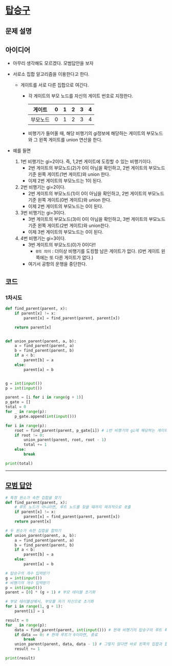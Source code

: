 # [탑승구](https://www.acmicpc.net/problem/10775)

## 문제 설명

## 아이디어
- 아무리 생각해도 모르겠다. 모범답안을 보자
- 서로소 집합 알고리즘을 이용한다고 한다.
    - 게이트를 서로 다른 집합으로 여긴다.
        - 각 게이트의 부모 노드를 자신의 게이트 번호로 지정한다.
    
            |게이트|0|1|2|3|4|
            |---|---|---|---|---|---|
            |부모노드|0|1|2|3|4|
        - 비행기가 들어올 때, 해당 비행기의 gi정보에 해당하는 게이트의 부모노드와 그 왼쪽 게이트를 union 연산을 한다.


- 예를 들면
    1. 1번 비행기는 gi=2이다. 즉, 1,2번 게이트에 도킹할 수 있는 비행기이다.
        - 2번 게이트의 부모노드(2)가 0이 아님을 확인하고, 2번 게이트의 부모노드 기준 왼쪽 게이트(1번 게이트)와 union 한다.
        - 이제 2번 게이트의 부모노드는 1이 된다.
    2. 2번 비행기는 gi=2이다.
        - 2번 게이트의 부모노드(1)이 0이 아님을 확인하고, 2번 게이트의 부모노드 기준 왼쪽 게이트(0번 게이트)와 union 한다.
        - 이제 2번 게이트의 부모노드는 0이 된다.
    3. 3번 비행기는 gi=3이다.
        - 3번 게이트의 부모노드(3)이 0이 아님을 확인하고, 3번 게이트의 부모노드 기준 왼쪽 게이트(2번 게이트)와 union한다.
        - 이제 3번 게이트의 부모노드는 0이 된다.
    4. 4번 비행기는 gi=3이다.
        - 3번 게이트의 부모노드(0)가 0이다!!
            - `0의 의미` : 더이상 비행기를 도킹할 남은 게이트가 없다. (0번 게이트 왼쪽에는 또 다른 게이트가 없다.)
        - 여기서 공항의 운행을 중단한다.
    
## 코드

### 1차시도

```python
def find_parent(parent, x):
    if parent[x] != x:
        parent[x] = find_parent(parent, parent[x])

    return parent[x]


def union_parent(parent, a, b):
    a = find_parent(parent, a)
    b = find_parent(parent, b)
    if a < b:
        parent[b] = a
    else:
        parent[a] = b


g = int(input())
p = int(input())

parent = [i for i in range(g + 1)]
p_gate = []
total = 0
for _ in range(p):
    p_gate.append(int(input()))

for i in range(p):
    root = find_parent(parent, p_gate[i]) # i번 비행기의 gi에 해당하는 게이트의 부모노드
    if root != 0:
        union_parent(parent, root, root - 1)
        total += 1
    else:
        break

print(total)

```

---

## [모범 답안](https://github.com/ndb796/python-for-coding-test/blob/master/18/2.py)

```python
# 특정 원소가 속한 집합을 찾기
def find_parent(parent, x):
    # 루트 노드가 아니라면, 루트 노드를 찾을 때까지 재귀적으로 호출
    if parent[x] != x:
        parent[x] = find_parent(parent, parent[x])
    return parent[x]

# 두 원소가 속한 집합을 합치기
def union_parent(parent, a, b):
    a = find_parent(parent, a)
    b = find_parent(parent, b)
    if a < b:
        parent[b] = a
    else:
        parent[a] = b

# 탑승구의 개수 입력받기
g = int(input())
# 비행기의 개수 입력받기
p = int(input())
parent = [0] * (g + 1) # 부모 테이블 초기화

# 부모 테이블상에서, 부모를 자기 자신으로 초기화
for i in range(1, g + 1):
    parent[i] = i

result = 0
for _ in range(p):
    data = find_parent(parent, int(input())) # 현재 비행기의 탑승구의 루트 확인
    if data == 0: # 현재 루트가 0이라면, 종료
        break
    union_parent(parent, data, data - 1) # 그렇지 않다면 바로 왼쪽의 집합과 합치기
    result += 1

print(result)
```